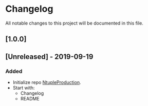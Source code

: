 # Changelog
All notable changes to this project will be documented in this file.


## [1.0.0]

## [Unreleased] - 2019-09-19
### Added

- Initialize repo [NtupleProduction](https://gitlab.cern.ch/DESY-ttH/ttw_run2/NtupleProduction).
- Start with:
   - Changelog
   - README


